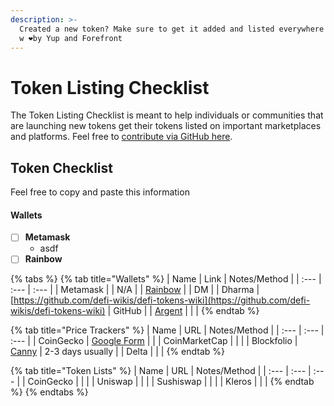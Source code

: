 ```yaml
---
description: >-
  Created a new token? Make sure to get it added and listed everywhere! Curated
  w ❤️by Yup and Forefront
---
```


# Token Listing Checklist

The Token Listing Checklist is meant to help individuals or communities that are launching new tokens get their tokens listed on important marketplaces and platforms. Feel free to [contribute via GitHub here](https://github.com/pinkhoodie/listing-checklist/tree/master). 

## Token Checklist

Feel free to copy and paste this information 

#### Wallets

* [ ] **Metamask**
  * asdf
* [ ] **Rainbow**

{% tabs %}
{% tab title="Wallets" %}
| Name | Link | Notes/Method |
| :--- | :--- | :--- |
| Metamask |  | N/A |
| [Rainbow](https://rainbow.me) |  | DM |
| Dharma | [https://github.com/defi-wikis/defi-tokens-wiki](https://github.com/defi-wikis/defi-tokens-wiki) | GitHub |
| [Argent](https://argent.xyz) |  |  |
{% endtab %}

{% tab title="Price Trackers" %}
| Name | URL | Notes/Method |
| :--- | :--- | :--- |
| CoinGecko | [Google Form](https://docs.google.com/forms/d/e/1FAIpQLScIlVCl2qIc9SMPxHZCuZAZkRCxCNZugjNmHZISswAeodlc0A/viewform) |  |
| CoinMarketCap |  |  |
| Blockfolio | [Canny](https://blockfolio.canny.io/) | 2-3 days usually |
| Delta |  |  |
{% endtab %}

{% tab title="Token Lists" %}
| Name | URL | Notes/Method |
| :--- | :--- | :--- |
| CoinGecko |  |  |
| Uniswap |  |  |
| Sushiswap |  |  |
| Kleros |  |  |
{% endtab %}
{% endtabs %}



